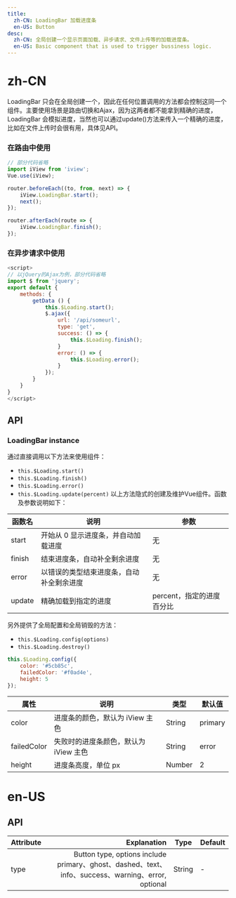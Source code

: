```yaml
---
title:
  zh-CN: LoadingBar 加载进度条
  en-US: Button
desc:
  zh-CN: 全局创建一个显示页面加载、异步请求、文件上传等的加载进度条。
  en-US: Basic component that is used to trigger bussiness logic.
---
```



# zh-CN

LoadingBar 只会在全局创建一个，因此在任何位置调用的方法都会控制这同一个组件。主要使用场景是路由切换和Ajax，因为这两者都不能拿到精确的进度，LoadingBar 会模拟进度，当然也可以通过update()方法来传入一个精确的进度，比如在文件上传时会很有用，具体见API。

### 在路由中使用

```js
// 部分代码省略
import iView from 'iview';
Vue.use(iView);

router.beforeEach((to, from, next) => {
    iView.LoadingBar.start();
    next();
});

router.afterEach(route => {
    iView.LoadingBar.finish();
});
```
### 在异步请求中使用
```js
<script>
// 以jQuery的Ajax为例，部分代码省略
import $ from 'jquery';
export default {
    methods: {
        getData () {
            this.$Loading.start();
            $.ajax({
                url: '/api/someurl',
                type: 'get',
                success: () => {
                    this.$Loading.finish();
                }
                error: () => {
                    this.$Loading.error();
                }
            });
        }
    }
}
</script>
```

## API


### LoadingBar instance

通过直接调用以下方法来使用组件：

* `this.$Loading.start()`
* `this.$Loading.finish()`
* `this.$Loading.error()`
* `this.$Loading.update(percent)`
以上方法隐式的创建及维护Vue组件。函数及参数说明如下：

| 函数名 |说明 |参数 |
| --- |--- |--- |
| start |开始从 0 显示进度条，并自动加载进度 |无 |
| finish |结束进度条，自动补全剩余进度 |无 |
| error |以错误的类型结束进度条，自动补全剩余进度 |无 |
| update |精确加载到指定的进度 |percent，指定的进度百分比 |

另外提供了全局配置和全局销毁的方法：

* `this.$Loading.config(options)`
* `this.$Loading.destroy()`

```js
this.$Loading.config({
    color: '#5cb85c',
    failedColor: '#f0ad4e',
    height: 5
});
```

| 属性 |说明 |类型 |默认值 |
| --- |--- |--- |--- |
| color |进度条的颜色，默认为 iView 主色 |String |primary |
| failedColor |失败时的进度条颜色，默认为 iView 主色 |String |error |
| height |进度条高度，单位 px |Number |2 |


# en-US

## API
| Attribute        | Explanation    |  Type  | Default|
| --------   | -----:   | ---- | ---- |
| type        | Button type, options include primary、ghost、dashed、text、info、success、warning、error, optional      |   String   | -|
